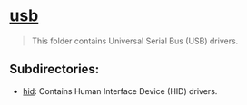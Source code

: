# [usb](/drivers/usb/README.md)

> This folder contains Universal Serial Bus (USB) drivers.

## Subdirectories:
- [hid](./hid): Contains Human Interface Device (HID) drivers.
